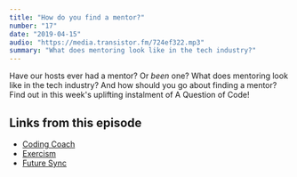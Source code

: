 ```yaml
---
title: "How do you find a mentor?"
number: "17"
date: "2019-04-15"
audio: "https://media.transistor.fm/724ef322.mp3"
summary: "What does mentoring look like in the tech industry?"
---
```


Have our hosts ever had a mentor? Or *been* one? What does mentoring look like in the tech industry? And how should you go about finding a mentor? Find out in this week's uplifting instalment of A Question of Code!

## Links from this episode

* [Coding Coach](codingcoach.io)
* [Exercism](https://exercism.io/)
* [Future Sync](https://futuresync.co.uk/)
